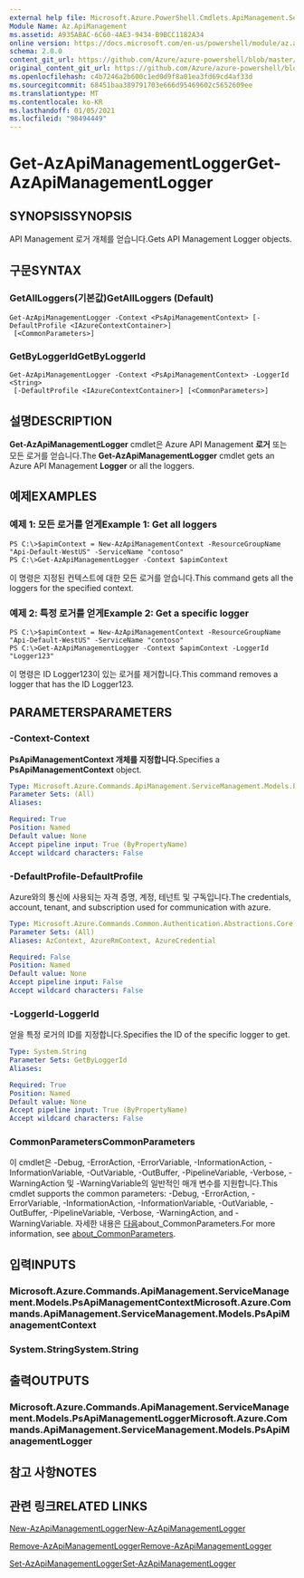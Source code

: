 ```yaml
---
external help file: Microsoft.Azure.PowerShell.Cmdlets.ApiManagement.ServiceManagement.dll-Help.xml
Module Name: Az.ApiManagement
ms.assetid: A935ABAC-6C60-4AE3-9434-B9BCC1182A34
online version: https://docs.microsoft.com/en-us/powershell/module/az.apimanagement/get-azapimanagementlogger
schema: 2.0.0
content_git_url: https://github.com/Azure/azure-powershell/blob/master/src/ApiManagement/ApiManagement/help/Get-AzApiManagementLogger.md
original_content_git_url: https://github.com/Azure/azure-powershell/blob/master/src/ApiManagement/ApiManagement/help/Get-AzApiManagementLogger.md
ms.openlocfilehash: c4b7246a2b600c1ed0d9f8a01ea3fd69cd4af33d
ms.sourcegitcommit: 68451baa389791703e666d95469602c5652609ee
ms.translationtype: MT
ms.contentlocale: ko-KR
ms.lasthandoff: 01/05/2021
ms.locfileid: "98494449"
---
```

# <span data-ttu-id="25d93-101">Get-AzApiManagementLogger</span><span class="sxs-lookup"><span data-stu-id="25d93-101">Get-AzApiManagementLogger</span></span>

## <span data-ttu-id="25d93-102">SYNOPSIS</span><span class="sxs-lookup"><span data-stu-id="25d93-102">SYNOPSIS</span></span>
<span data-ttu-id="25d93-103">API Management 로거 개체를 얻습니다.</span><span class="sxs-lookup"><span data-stu-id="25d93-103">Gets API Management Logger objects.</span></span>

## <span data-ttu-id="25d93-104">구문</span><span class="sxs-lookup"><span data-stu-id="25d93-104">SYNTAX</span></span>

### <span data-ttu-id="25d93-105">GetAllLoggers(기본값)</span><span class="sxs-lookup"><span data-stu-id="25d93-105">GetAllLoggers (Default)</span></span>
```
Get-AzApiManagementLogger -Context <PsApiManagementContext> [-DefaultProfile <IAzureContextContainer>]
 [<CommonParameters>]
```

### <span data-ttu-id="25d93-106">GetByLoggerId</span><span class="sxs-lookup"><span data-stu-id="25d93-106">GetByLoggerId</span></span>
```
Get-AzApiManagementLogger -Context <PsApiManagementContext> -LoggerId <String>
 [-DefaultProfile <IAzureContextContainer>] [<CommonParameters>]
```

## <span data-ttu-id="25d93-107">설명</span><span class="sxs-lookup"><span data-stu-id="25d93-107">DESCRIPTION</span></span>
<span data-ttu-id="25d93-108">**Get-AzApiManagementLogger** cmdlet은 Azure API Management **로거** 또는 모든 로거를 얻습니다.</span><span class="sxs-lookup"><span data-stu-id="25d93-108">The **Get-AzApiManagementLogger** cmdlet gets an Azure API Management **Logger** or all the loggers.</span></span>

## <span data-ttu-id="25d93-109">예제</span><span class="sxs-lookup"><span data-stu-id="25d93-109">EXAMPLES</span></span>

### <span data-ttu-id="25d93-110">예제 1: 모든 로거를 얻게</span><span class="sxs-lookup"><span data-stu-id="25d93-110">Example 1: Get all loggers</span></span>
```
PS C:\>$apimContext = New-AzApiManagementContext -ResourceGroupName "Api-Default-WestUS" -ServiceName "contoso"
PS C:\>Get-AzApiManagementLogger -Context $apimContext
```

<span data-ttu-id="25d93-111">이 명령은 지정된 컨텍스트에 대한 모든 로거를 얻습니다.</span><span class="sxs-lookup"><span data-stu-id="25d93-111">This command gets all the loggers for the specified context.</span></span>

### <span data-ttu-id="25d93-112">예제 2: 특정 로거를 얻게</span><span class="sxs-lookup"><span data-stu-id="25d93-112">Example 2: Get a specific logger</span></span>
```
PS C:\>$apimContext = New-AzApiManagementContext -ResourceGroupName "Api-Default-WestUS" -ServiceName "contoso"
PS C:\>Get-AzApiManagementLogger -Context $apimContext -LoggerId "Logger123"
```

<span data-ttu-id="25d93-113">이 명령은 ID Logger123이 있는 로거를 제거합니다.</span><span class="sxs-lookup"><span data-stu-id="25d93-113">This command removes a logger that has the ID Logger123.</span></span>

## <span data-ttu-id="25d93-114">PARAMETERS</span><span class="sxs-lookup"><span data-stu-id="25d93-114">PARAMETERS</span></span>

### <span data-ttu-id="25d93-115">-Context</span><span class="sxs-lookup"><span data-stu-id="25d93-115">-Context</span></span>
<span data-ttu-id="25d93-116">**PsApiManagementContext 개체를 지정합니다.**</span><span class="sxs-lookup"><span data-stu-id="25d93-116">Specifies a **PsApiManagementContext** object.</span></span>

```yaml
Type: Microsoft.Azure.Commands.ApiManagement.ServiceManagement.Models.PsApiManagementContext
Parameter Sets: (All)
Aliases:

Required: True
Position: Named
Default value: None
Accept pipeline input: True (ByPropertyName)
Accept wildcard characters: False
```

### <span data-ttu-id="25d93-117">-DefaultProfile</span><span class="sxs-lookup"><span data-stu-id="25d93-117">-DefaultProfile</span></span>
<span data-ttu-id="25d93-118">Azure와의 통신에 사용되는 자격 증명, 계정, 테넌트 및 구독입니다.</span><span class="sxs-lookup"><span data-stu-id="25d93-118">The credentials, account, tenant, and subscription used for communication with azure.</span></span>

```yaml
Type: Microsoft.Azure.Commands.Common.Authentication.Abstractions.Core.IAzureContextContainer
Parameter Sets: (All)
Aliases: AzContext, AzureRmContext, AzureCredential

Required: False
Position: Named
Default value: None
Accept pipeline input: False
Accept wildcard characters: False
```

### <span data-ttu-id="25d93-119">-LoggerId</span><span class="sxs-lookup"><span data-stu-id="25d93-119">-LoggerId</span></span>
<span data-ttu-id="25d93-120">얻을 특정 로거의 ID를 지정합니다.</span><span class="sxs-lookup"><span data-stu-id="25d93-120">Specifies the ID of the specific logger to get.</span></span>

```yaml
Type: System.String
Parameter Sets: GetByLoggerId
Aliases:

Required: True
Position: Named
Default value: None
Accept pipeline input: True (ByPropertyName)
Accept wildcard characters: False
```

### <span data-ttu-id="25d93-121">CommonParameters</span><span class="sxs-lookup"><span data-stu-id="25d93-121">CommonParameters</span></span>
<span data-ttu-id="25d93-122">이 cmdlet은 -Debug, -ErrorAction, -ErrorVariable, -InformationAction, -InformationVariable, -OutVariable, -OutBuffer, -PipelineVariable, -Verbose, -WarningAction 및 -WarningVariable의 일반적인 매개 변수를 지원합니다.</span><span class="sxs-lookup"><span data-stu-id="25d93-122">This cmdlet supports the common parameters: -Debug, -ErrorAction, -ErrorVariable, -InformationAction, -InformationVariable, -OutVariable, -OutBuffer, -PipelineVariable, -Verbose, -WarningAction, and -WarningVariable.</span></span> <span data-ttu-id="25d93-123">자세한 내용은 [다음](http://go.microsoft.com/fwlink/?LinkID=113216)about_CommonParameters.</span><span class="sxs-lookup"><span data-stu-id="25d93-123">For more information, see [about_CommonParameters](http://go.microsoft.com/fwlink/?LinkID=113216).</span></span>

## <span data-ttu-id="25d93-124">입력</span><span class="sxs-lookup"><span data-stu-id="25d93-124">INPUTS</span></span>

### <span data-ttu-id="25d93-125">Microsoft.Azure.Commands.ApiManagement.ServiceManagement.Models.PsApiManagementContext</span><span class="sxs-lookup"><span data-stu-id="25d93-125">Microsoft.Azure.Commands.ApiManagement.ServiceManagement.Models.PsApiManagementContext</span></span>

### <span data-ttu-id="25d93-126">System.String</span><span class="sxs-lookup"><span data-stu-id="25d93-126">System.String</span></span>

## <span data-ttu-id="25d93-127">출력</span><span class="sxs-lookup"><span data-stu-id="25d93-127">OUTPUTS</span></span>

### <span data-ttu-id="25d93-128">Microsoft.Azure.Commands.ApiManagement.ServiceManagement.Models.PsApiManagementLogger</span><span class="sxs-lookup"><span data-stu-id="25d93-128">Microsoft.Azure.Commands.ApiManagement.ServiceManagement.Models.PsApiManagementLogger</span></span>

## <span data-ttu-id="25d93-129">참고 사항</span><span class="sxs-lookup"><span data-stu-id="25d93-129">NOTES</span></span>

## <span data-ttu-id="25d93-130">관련 링크</span><span class="sxs-lookup"><span data-stu-id="25d93-130">RELATED LINKS</span></span>

[<span data-ttu-id="25d93-131">New-AzApiManagementLogger</span><span class="sxs-lookup"><span data-stu-id="25d93-131">New-AzApiManagementLogger</span></span>](./New-AzApiManagementLogger.md)

[<span data-ttu-id="25d93-132">Remove-AzApiManagementLogger</span><span class="sxs-lookup"><span data-stu-id="25d93-132">Remove-AzApiManagementLogger</span></span>](./Remove-AzApiManagementLogger.md)

[<span data-ttu-id="25d93-133">Set-AzApiManagementLogger</span><span class="sxs-lookup"><span data-stu-id="25d93-133">Set-AzApiManagementLogger</span></span>](./Set-AzApiManagementLogger.md)


